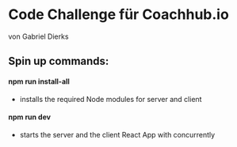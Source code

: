 # Code Challenge für Coachhub.io

von Gabriel Dierks

## Spin up commands:

#### npm run install-all

- installs the required Node modules for server and client

#### npm run dev

- starts the server and the client React App with concurrently
